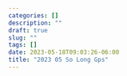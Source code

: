 ```yaml
---
categories: []
description: ""
draft: true
slug: ""
tags: []
date: 2023-05-18T09:03:26-06:00
title: "2023 05 So Long Gps"
---
```


